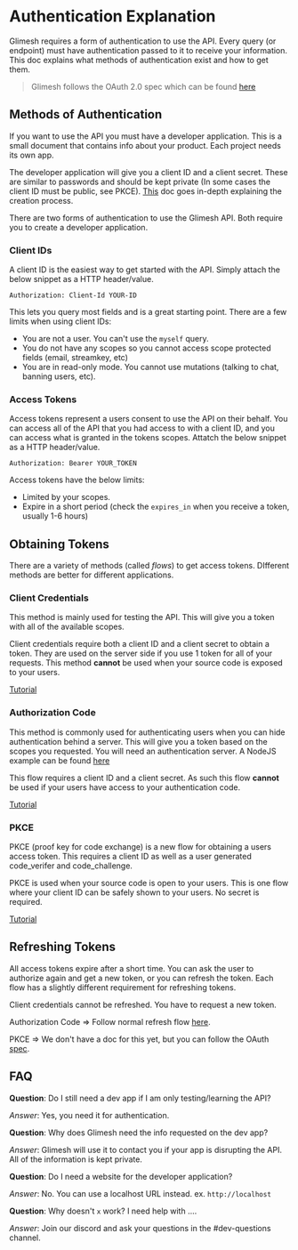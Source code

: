 # Authentication Explanation

Glimesh requires a form of authentication to use the API. Every query (or endpoint) must have authentication passed to it to receive your information. This doc explains what methods of authentication exist and how to get them.

> Glimesh follows the OAuth 2.0 spec which can be found [here](https://datatracker.ietf.org/doc/html/rfc6749)

## Methods of Authentication

If you want to use the API you must have a developer application. This is a small document that contains info about your product. Each project needs its own app.

The developer application will give you a client ID and a client secret. These are similar to passwords and should be kept private (In some cases the client ID must be public, see PKCE). [This](/api-docs/docs/dev-app) doc goes in-depth explaining the creation process.

There are two forms of authentication to use the Glimesh API. Both require you to create a developer application.


### Client IDs

A client ID is the easiest way to get started with the API. Simply attach the below snippet as a HTTP header/value.

```
Authorization: Client-Id YOUR-ID
```

This lets you query most fields and is a great starting point. There are a few limits when using client IDs:

 - You are not a user. You can't use the `myself` query.
 - You do not have any scopes so you cannot access scope protected fields (email, streamkey, etc)
 - You are in read-only mode. You cannot use mutations (talking to chat, banning users, etc).


### Access Tokens

Access tokens represent a users consent to use the API on their behalf. You can access all of the API that you had access to with a client ID, and you can access what is granted in the tokens scopes. Attatch the below snippet as a HTTP header/value.

```
Authorization: Bearer YOUR_TOKEN
```

Access tokens have the below limits:

 - Limited by your scopes.
 - Expire in a short period (check the ````expires_in```` when you receive a token, usually 1-6 hours)


## Obtaining Tokens

There are a variety of methods (called *flows*) to get access tokens.  DIfferent methods are better for different applications.

### Client Credentials

This method is mainly used for testing the API. This will give you a token with all of the available scopes.

Client credentials require both a client ID and a client secret to obtain a token. They are used on the server side if you use 1 token for all of your requests. This method **cannot** be used when your source code is exposed to your users.

[Tutorial](/api-docs/docs/authentication/accesstoken/clientcredentials)

### Authorization Code

This method is commonly used for authenticating users when you can hide authentication behind a server. This will give you a token based on the scopes you requested. You will need an authentication server. A NodeJS example can be found [here](/api-docs/docs/authentication/accesstoken/nodejs/node-access-token/)

This flow requires a client ID and a client secret. As such this flow **cannot** be used if your users have access to your authentication code.

[Tutorial](/api-docs/docs/authentication/accesstoken/accesstoken/)


### PKCE

PKCE (proof key for code exchange) is a new flow for obtaining a users access token. This requires a client ID as well as a user generated code_verifer and code_challenge.

PKCE is used when your source code is open to your users. This is one flow where your client ID can be safely shown to your users. No secret is required.

[Tutorial](/api-docs/docs/authentication/accesstoken/pkceauth)



## Refreshing Tokens

All access tokens expire after a short time. You can ask the user to authorize again and get a new token, or you can refresh the token. Each flow has a slightly different requirement for refreshing tokens.

Client credentials cannot be refreshed. You have to request a new token.

Authorization Code => Follow normal refresh flow [here](/api-docs/docs/authentication/refreshtoken/refreshtoken).

PKCE => We don't have a doc for this yet, but you can follow the OAuth [spec](https://datatracker.ietf.org/doc/html/rfc6749).

## FAQ

**Question**: Do I still need a dev app if I am only testing/learning the API?

*Answer*: Yes, you need it for authentication.

**Question**: Why does Glimesh need the info requested on the dev app?

*Answer*: Glimesh will use it to contact you if your app is disrupting the API. All of the information is kept private.

**Question**: Do I need a website for the developer application?

*Answer*: No. You can use a localhost URL instead. ex. `http://localhost`

**Question**: Why doesn't `x` work? I need help with ....

*Answer*: Join our discord and ask your questions in the #dev-questions channel.